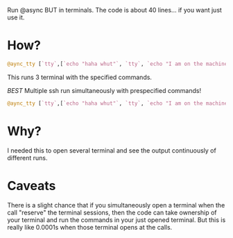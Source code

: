 Run @async BUT in terminals. 
The code is about 40 lines... if you want just use it.

# How?
```julia
@aync_tty [`tty`,[`echo "haha whut"`, `tty`, `echo "I am on the machine"`, `echo "hell"`], `echo "We are rocking!"`]
```
This runs 3 terminal with the specified commands.

*BEST*
Multiple ssh run simultaneously with prespecified commands!
```julia
@aync_tty [`tty`,[`echo "haha whut"`, `tty`, `echo "I am on the machine"`, `echo "hell"`], `echo "We are rocking!"`]
```

# Why?
I needed this to open several terminal and see the output continuously of different runs. 

# Caveats
There is a slight chance that if you simultaneously open a terminal when the call "reserve" the terminal sessions, then the code can take ownership of your terminal and run the commands in your just opened terminal. But this is really like 0.0001s when those terminal opens at the calls. 
